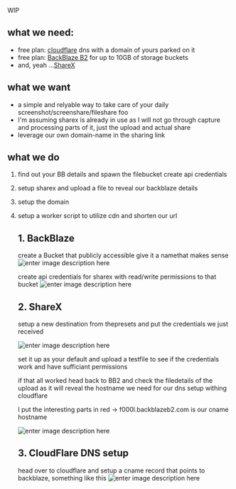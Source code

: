 WIP

## **what we need:**

- free plan: [cloudflare](https://www.cloudflare.com) dns with a domain of yours parked on it
- free plan: [BackBlaze B2](https://www.backblaze.com/) for up to 10GB of storage buckets
- and, yeah ...[ShareX](https://github.com/ShareX/ShareX)

## **what we want**

- a simple and relyable way to take care of your daily screenshot/screenshare/fileshare foo
- I'm assuming sharex is already in use as I will not go through capture and processing parts of it, just the upload and actual share
- leverage our own domain-name in the sharing link

## **what we do**

1.  find out your BB details and spawn the filebucket create api credentials
2.  setup sharex and upload a file to reveal our backblaze details
3.  setup the domain
4.  setup a worker script to utilize cdn and shorten our url

    ## 1. BackBlaze

    create a Bucket that publicly accessible give it a namethat makes sense
    ![enter image description here](https://i.chaot.dev/ixj3.png)

    create api credentials for sharex with read/write permissions to that bucket
    ![enter image description here](https://i.chaot.dev/4Vix.png)


    ## 2. ShareX
    setup a new destination from thepresets and put the credentials we just received

    ![enter image description here](https://i.chaot.dev/fQES.png)

    set it up as your default and upload a testfile to see if the credentials work and have sufficiant permissions

    if that all worked head back to BB2 and check the filedetails of the upload as it will reveal the hostname we need for our dns setup withing cloudflare

    I put the interesting parts in red -> f000l.backblazeb2.com is our cname hostname

    ![enter image description here](https://i.phx.ms/rGSi.png)


    ## 3. CloudFlare DNS  setup
    head over to cloudflare and setup a cname record that points to backblaze, something like this
    ![enter image description here](https://i.phx.ms/QPIU.png)
